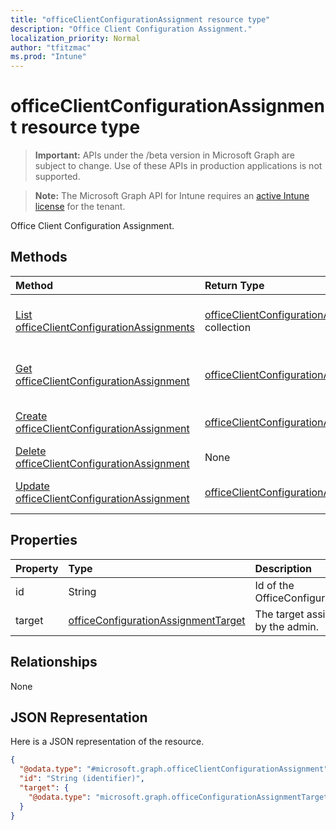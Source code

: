 ```yaml
---
title: "officeClientConfigurationAssignment resource type"
description: "Office Client Configuration Assignment."
localization_priority: Normal
author: "tfitzmac"
ms.prod: "Intune"
---
```


# officeClientConfigurationAssignment resource type

> **Important:** APIs under the /beta version in Microsoft Graph are subject to change. Use of these APIs in production applications is not supported.

> **Note:** The Microsoft Graph API for Intune requires an [active Intune license](https://go.microsoft.com/fwlink/?linkid=839381) for the tenant.

Office Client Configuration Assignment.

## Methods
|Method|Return Type|Description|
|:---|:---|:---|
|[List officeClientConfigurationAssignments](../api/intune-cirrus-officeclientconfigurationassignment-list.md)|[officeClientConfigurationAssignment](../resources/intune-cirrus-officeclientconfigurationassignment.md) collection|List properties and relationships of the [officeClientConfigurationAssignment](../resources/intune-cirrus-officeclientconfigurationassignment.md) objects.|
|[Get officeClientConfigurationAssignment](../api/intune-cirrus-officeclientconfigurationassignment-get.md)|[officeClientConfigurationAssignment](../resources/intune-cirrus-officeclientconfigurationassignment.md)|Read properties and relationships of the [officeClientConfigurationAssignment](../resources/intune-cirrus-officeclientconfigurationassignment.md) object.|
|[Create officeClientConfigurationAssignment](../api/intune-cirrus-officeclientconfigurationassignment-create.md)|[officeClientConfigurationAssignment](../resources/intune-cirrus-officeclientconfigurationassignment.md)|Create a new [officeClientConfigurationAssignment](../resources/intune-cirrus-officeclientconfigurationassignment.md) object.|
|[Delete officeClientConfigurationAssignment](../api/intune-cirrus-officeclientconfigurationassignment-delete.md)|None|Deletes a [officeClientConfigurationAssignment](../resources/intune-cirrus-officeclientconfigurationassignment.md).|
|[Update officeClientConfigurationAssignment](../api/intune-cirrus-officeclientconfigurationassignment-update.md)|[officeClientConfigurationAssignment](../resources/intune-cirrus-officeclientconfigurationassignment.md)|Update the properties of a [officeClientConfigurationAssignment](../resources/intune-cirrus-officeclientconfigurationassignment.md) object.|

## Properties
|Property|Type|Description|
|:---|:---|:---|
|id|String|Id of the OfficeConfigurationAssignment.|
|target|[officeConfigurationAssignmentTarget](../resources/intune-cirrus-officeconfigurationassignmenttarget.md)|The target assignment defined by the admin.|

## Relationships
None
## JSON Representation
Here is a JSON representation of the resource.
<!-- {
  "blockType": "resource",
  "keyProperty": "id",
  "@odata.type": "microsoft.graph.officeClientConfigurationAssignment"
}
-->
``` json
{
  "@odata.type": "#microsoft.graph.officeClientConfigurationAssignment",
  "id": "String (identifier)",
  "target": {
    "@odata.type": "microsoft.graph.officeConfigurationAssignmentTarget"
  }
}
```



